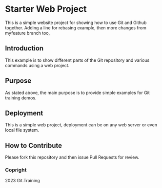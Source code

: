 # Starter Web Project

This is a simple website project for showing how to use Git and Github together. Adding a line for rebasing example, then
more changes from myfeature branch too,

## Introduction

This example is to show different parts of the Git repository and various commands using a web project.

## Purpose

As stated above, the main purpose is to provide simple examples for Git training demos.

## Deployment

This is a simple web project, deployment can be on any web server or even local file system.

## How to Contribute

Please fork this repository and then issue Pull Requests for review.

### Copright

2023 Git.Training
